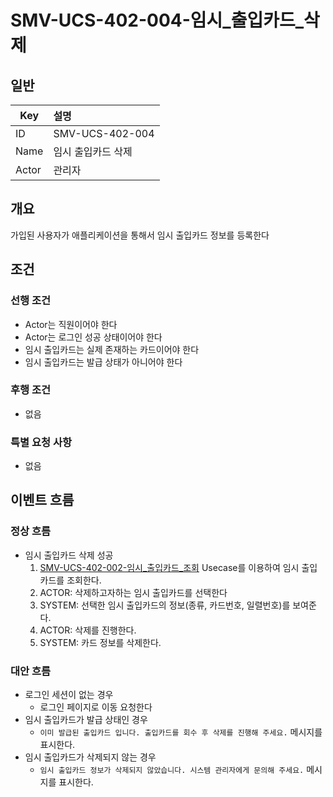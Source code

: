 # SMV-UCS-402-004-임시\_출입카드\_삭제

## 일반
| Key   | 설명 |
|-------| :-- |
| ID    | SMV-UCS-402-004 |
| Name  | 임시 출입카드 삭제 |
| Actor | 관리자 |

## 개요
가입된 사용자가 애플리케이션을 통해서 임시 출입카드 정보를 등록한다

## 조건
### 선행 조건
* Actor는 직원이어야 한다
* Actor는 로그인 성공 상태이어야 한다
* 임시 출입카드는 실제 존재하는 카드이어야 한다
* 임시 출입카드는 발급 상태가 아니어야 한다
  
### 후행 조건
* 없음

### 특별 요청 사항
* 없음

## 이벤트 흐름

### 정상 흐름
* 임시 출입카드 삭제 성공
	1. [SMV-UCS-402-002-임시\_출입카드\_조회](SMV-UCS-402-002-임시\_출입카드\_조회) Usecase를 이용하여 임시 출입카드를 조회한다.
	2. ACTOR: 삭제하고자하는 임시 출입카드를 선택한다
	3. SYSTEM: 선택한 임시 출입카드의 정보(종류, 카드번호, 일렬번호)를 보여준다.
	3. ACTOR: 삭제를 진행한다.
	4. SYSTEM: 카드 정보를 삭제한다.

### 대안 흐름
* 로그인 세션이 없는 경우
	* 로그인 페이지로 이동 요청한다
* 임시 출입카드가 발급 상태인 경우
	* `이미 발급된 출입카드 입니다. 출입카드를 회수 후 삭제를 진행해 주세요.` 메시지를 표시한다.
* 임시 출입카드가 삭제되지 않는 경우
	* `임시 출입카드 정보가 삭제되지 않았습니다. 시스템 관리자에게 문의해 주세요.` 메시지를 표시한다.
